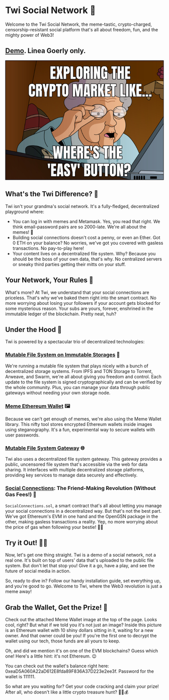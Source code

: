# Twi Social Network 🚀

Welcome to the Twi Social Network, the meme-tastic, crypto-charged, censorship-resistant social platform that's all about freedom, fun, and the mighty power of Web3!

## [Demo](https://twi.dappykit.org/). Linea Goerly only.

![Example of Meme Wallet](img/meme-wallet-example.jpg)

## What's the Twi Difference? 🎯

Twi isn't your grandma's social network. It's a fully-fledged, decentralized playground where:

- You can log in with memes and Metamask. Yes, you read that right. We think email-password pairs are so 2000-late. We're all about the memes! 🐸
- Building social connections doesn't cost a penny, or even an Ether. Got 0 ETH on your balance? No worries, we've got you covered with gasless transactions. No pay-to-play here!
- Your content lives on a decentralized file system. Why? Because you should be the boss of your own data, that's why. No centralized servers or sneaky third parties getting their mitts on your stuff.

## Your Network, Your Rules 👑

What's more? At Twi, we understand that your social connections are priceless. That's why we've baked them right into the smart contract. No more worrying about losing your followers if your account gets blocked for some mysterious reason. Your subs are yours, forever, enshrined in the immutable ledger of the blockchain. Pretty neat, huh?

## Under the Hood 🧰

Twi is powered by a spectacular trio of decentralized technologies:

### [Mutable File System on Immutable Storages](https://github.com/FairJournal/file-system) 💽

We're running a mutable file system that plays nicely with a bunch of decentralized storage systems. From IPFS and TON Storage to Torrent, Arweave, and Swarm, we're all about giving you freedom and control. Each update to the file system is signed cryptographically and can be verified by the whole community. Plus, you can manage your data through public gateways without needing your own storage node.

### [Meme Ethereum Wallet](https://github.com/DappyKit/meme-wallet) 🖼️

Because we can't get enough of memes, we're also using the Meme Wallet library. This nifty tool stores encrypted Ethereum wallets inside images using steganography. It's a fun, experimental way to secure wallets with user passwords.

### [Mutable File System Gateway](https://github.com/FairJournal/backend) 🌐

Twi also uses a decentralized file system gateway. This gateway provides a public, uncensored file system that's accessible via the web for data sharing. It interfaces with multiple decentralized storage platforms, providing key services to manage data securely and effectively.

### [Social Connections](https://github.com/DappyKit/demo-contracts): The Friend-Making Revolution (Without Gas Fees!) 🎉

`SocialConnections.sol`, a smart contract that's all about letting you manage your social connections in a decentralized way. But that's not the best part. We've got Ethereum's EVM in one hand and the OpenGSN package in the other, making gasless transactions a reality. Yep, no more worrying about the price of gas when following your bestie! 🚗💨

## Try it Out! 👩‍💻

Now, let's get one thing straight. Twi is a demo of a social network, not a real one. It's built on top of users' data that's uploaded to the public file system. But don't let that stop you! Give it a go, have a play, and see the future of social media in action.

So, ready to dive in? Follow our handy installation guide, set everything up, and you're good to go. Welcome to Twi, where the Web3 revolution is just a meme away!

## Grab the Wallet, Get the Prize! 🎁

Check out the attached Meme Wallet image at the top of the page. Looks cool, right? But what if we told you it's not just an image? Inside this picture is an Ethereum wallet with 10 shiny dollars sitting in it, waiting for a new owner. And that owner could be you! If you're the first one to decrypt the wallet using our tech, those funds are all yours to keep.

Oh, and did we mention it's on one of the EVM blockchains? Guess which one! Here's a little hint: it's not Ethereum. 😉

You can check out the wallet's balance right here: 0xeaD5A060A22aD612E8fda89F836A37D223e2ee3f. Password for the wallet is 111111.

So what are you waiting for? Get your code cracking and claim your prize! After all, who doesn't like a little crypto treasure hunt? 🕵️‍♀️💰